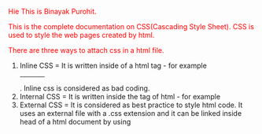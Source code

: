 Hie This is Binayak Purohit.

This is the complete documentation on CSS(Cascading Style Sheet).
CSS is used to style the web pages created by html.

There are three ways to attach css in a html file.
1. Inline CSS = It is written inside of a html tag - for example <hr style="width:50px; color:limegreen;">. Inline css is considered as bad coding.
2. Internal CSS = It is written inside the <head> tag of html - for example <head><style>p{color:red;}</style></head>
3. External CSS = It is considered as best practice to style html code. It uses an external file with a .css extension and it can be linked inside head of a html document by using <link rel="stylesheet" href="address of the .css file">

